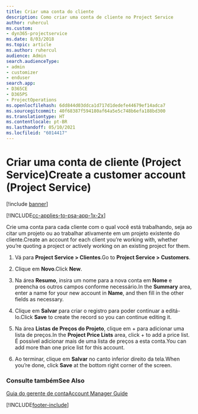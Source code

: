```yaml
---
title: Criar uma conta do cliente
description: Como criar uma conta de cliente no Project Service
author: ruhercul
ms.custom:
- dyn365-projectservice
ms.date: 8/03/2018
ms.topic: article
ms.author: ruhercul
audience: Admin
search.audienceType:
- admin
- customizer
- enduser
search.app:
- D365CE
- D365PS
- ProjectOperations
ms.openlocfilehash: 6dd844d03ddca1d717d1dedefe44679ef14adca7
ms.sourcegitcommit: 40f68387f594180af64a5e5c748b6efa188bd300
ms.translationtype: HT
ms.contentlocale: pt-BR
ms.lasthandoff: 05/10/2021
ms.locfileid: "6014417"
---
```

# <a name="create-a-customer-account-project-service"></a><span data-ttu-id="ed1f2-103">Criar uma conta de cliente (Project Service)</span><span class="sxs-lookup"><span data-stu-id="ed1f2-103">Create a customer account (Project Service)</span></span>

[!include [banner](../includes/psa-now-project-operations.md)]

[!INCLUDE[cc-applies-to-psa-app-1x-2x](../includes/cc-applies-to-psa-app-1x-2x.md)]

<span data-ttu-id="ed1f2-104">Crie uma conta para cada cliente com o qual você está trabalhando, seja ao citar um projeto ou ao trabalhar ativamente em um projeto existente do cliente.</span><span class="sxs-lookup"><span data-stu-id="ed1f2-104">Create an account for each client you’re working with, whether you’re quoting a project or actively working on an existing project for them.</span></span>  
  
1.  <span data-ttu-id="ed1f2-105">Vá para **Project Service > Clientes**.</span><span class="sxs-lookup"><span data-stu-id="ed1f2-105">Go to **Project Service > Customers**.</span></span>  
  
2.  <span data-ttu-id="ed1f2-106">Clique em **Novo**.</span><span class="sxs-lookup"><span data-stu-id="ed1f2-106">Click **New**.</span></span>  
  
3.  <span data-ttu-id="ed1f2-107">Na área **Resumo**, insira um nome para a nova conta em **Nome** e preencha os outros campos conforme necessário.</span><span class="sxs-lookup"><span data-stu-id="ed1f2-107">In the **Summary** area, enter a name for your new account in **Name**, and then fill in the other fields as necessary.</span></span>  
  
4.  <span data-ttu-id="ed1f2-108">Clique em **Salvar** para criar o registro para poder continuar a editá-lo.</span><span class="sxs-lookup"><span data-stu-id="ed1f2-108">Click **Save** to create the record so you can continue editing it.</span></span>  
  
5.  <span data-ttu-id="ed1f2-109">Na área **Listas de Preços do Projeto**, clique em + para adicionar uma lista de preços.</span><span class="sxs-lookup"><span data-stu-id="ed1f2-109">In the **Project Price Lists** area, click + to add a price list.</span></span> <span data-ttu-id="ed1f2-110">É possível adicionar mais de uma lista de preços a esta conta.</span><span class="sxs-lookup"><span data-stu-id="ed1f2-110">You can add more than one price list for this account.</span></span>  
  
6.  <span data-ttu-id="ed1f2-111">Ao terminar, clique em **Salvar** no canto inferior direito da tela.</span><span class="sxs-lookup"><span data-stu-id="ed1f2-111">When you’re done, click **Save** at the bottom right corner of the screen.</span></span>  
  
### <a name="see-also"></a><span data-ttu-id="ed1f2-112">Consulte também</span><span class="sxs-lookup"><span data-stu-id="ed1f2-112">See Also</span></span>  
 [<span data-ttu-id="ed1f2-113">Guia do gerente de conta</span><span class="sxs-lookup"><span data-stu-id="ed1f2-113">Account Manager Guide</span></span>](../psa/account-manager-guide.md)


[!INCLUDE[footer-include](../includes/footer-banner.md)]
